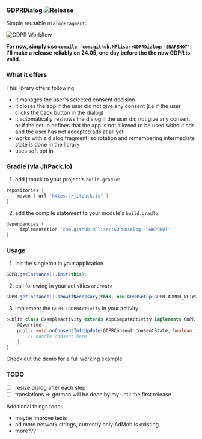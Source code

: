 ### GDPRDialog [![Release](https://jitpack.io/v/MFlisar/GDPRDialog.svg)](https://jitpack.io/#MFlisar/GDPRDialog)

Simple reusable `DialogFragment`.

![GDPR Workflow](https://github.com/MFlisar/GDPRDialog/blob/master/screenshots/workflow.png "Workflow")

**For now, simply use `compile 'com.github.MFlisar:GDPRDialog:-SNAPSHOT'`, I'll make a release reliably on 24.05, one day before the the new GDPR is valid.**

### What it offers

This library offers following:

* it manages the user's selected consent decision
* it closes the app if the user did not give any consent (i.e if the user clicks the back button in the dialog)
* it automatically reshows the dialog if the user did not give any consent or if the setup defines that the app is not allowed to be used without ads and the user has not accepted ads at all yet
* works with a dialog fragment, so rotation and remembering intermediate state is done in the library
* uses soft opt in

### Gradle (via [JitPack.io](https://jitpack.io/))

1. add jitpack to your project's `build.gradle`:
```groovy
repositories {
    maven { url "https://jitpack.io" }
}
```
2. add the compile statement to your module's `build.gradle`:
```groovy
dependencies {
     implementation 'com.github.MFlisar:GDPRDialog:-SNAPSHOT'
}
```

### Usage

1. Init the singleton in your application
```groovy
GDPR.getInstance().init(this);
```
2. call following in your activities `onCreate`
```groovy
GDPR.getInstance().showIfNecessary(this, new GDPRSetup(GDPR.ADMOB_NETWORK));
```
3. implement the `GDPR.IGDPRActivity` in your activity
```groovy
public class ExampleActivity extends AppCompatActivity implements GDPR.IGDPRActivity {
    @Override
    public void onConsentInfoUpdate(GDPRConsent consentState, boolean isNewState) {
        // handle consent here
    }
}
```

Check out the demo for a full working example

### TODO

* [ ] resize dialog after each step
* [ ] translations => german will be done by my until the first release

Additional things todo:

* maybe improve texts
* ad more network strings, currently only AdMob is existing
* more???
